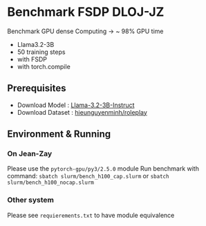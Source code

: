 # Benchmark FSDP DLOJ-JZ
Benchmark GPU dense Computing -> ~ 98% GPU time

* Llama3.2-3B
* 50 training steps
* with FSDP
* with torch.compile

## Prerequisites
* Download Model : [Llama-3.2-3B-Instruct](https://huggingface.co/meta-llama/Llama-3.2-3B-Instruct)
* Download Dataset : [hieunguyenminh/roleplay](https://huggingface.co/datasets/hieunguyenminh/roleplay)

## Environment & Running
### On Jean-Zay
Please use the `pytorch-gpu/py3/2.5.0` module
Run benchmark with command:
`sbatch slurm/bench_h100_cap.slurm`
or
`sbatch slurm/bench_h100_nocap.slurm`

### Other system
Please see `requierements.txt` to have module equivalence


